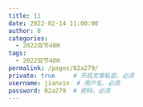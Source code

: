 ```yaml
---
title: 11
date: 2022-02-14 11:00:00
author: 0
categories: 
  - 2022双节48H
tags: 
  - 2022双节48H
permalink: /pages/02a279/
private: true     # 开启文章私密，必须
username: jianxin  # 用户名，必须
password: 02a279  # 密码，必须
---
```


